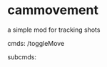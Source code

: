 # cammovement
a simple mod for tracking shots

cmds:
/toggleMove

subcmds:
<direction x> <direction y> <direction z> 
